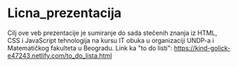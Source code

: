 # Licna_prezentacija
Cilj ove veb prezentacije je sumiranje do sada stečenih znanja iz HTML, CSS i JavaScript tehnologija na kursu IT obuka u organizaciji
UNDP-a i Matematičkog fakulteta u Beogradu.
Link ka "to do listi": https://kind-golick-e47243.netlify.com/to_do_lista.html
